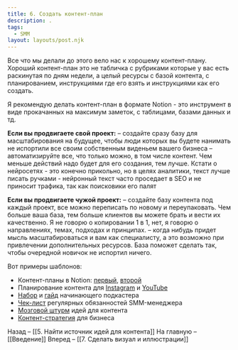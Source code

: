 ```yaml
---
title: 6. Создать контент-план
description: .
tags:
  - SMM
layout: layouts/post.njk
---
```

Все что мы делали до этого вело нас к хорошему контент-плану. Хороший контент-план это не табличка с рубриками которые у вас есть раскинутая по дням недели, а целый ресурсы с базой контента, с планированием, инструкциями где его взять и инструкциями как его создать.

Я рекомендую делать контент-план в формате Notion - это инструмент в виде прокачанных на максимум заметок, с таблицами, базами данных и тд. 

**Если вы продвигаете свой проект:**
– создайте сразу базу для масштабирования на будущее, чтобы люди которых вы будете нанимать не испортили все своим собственным виденьем вашего бизнеса
– автоматизируйте все, что только можно, в том числе контент. Чем меньше действий надо будет для его создания, тем лучше. Кстати о нейросетях - это конечно прикольно, но в целях аналитики, текст лучше писать ручками - нейронный текст часто проседает в SEO и не приносит трафика, так как поисковики его палят

**Если вы продвигаете чужой проект:**
– создайте базу контента под каждый проект, все можно переписать по новому и переупаковать. Чем больше ваша база, тем больше клиентов вы можете брать и вести их качественно. Я не говорю о копировании 1 в 1, нет, я говорю о направлениях, темах, подходах и принципах.
– когда нибудь придет мысль масштабироваться и вам как специалисту, а это возможно при привлечении дополнительных ресурсов. База поможет сделать так, чтобы очередной новичок не испортил ничего.

Вот примеры шаблонов:

- Контент-планы в Notion: [первый](https://putemplates.notion.site/f08b352ee03045d9b0807fdd2020e29c?v=ed8db9714fd1424e825a51706358bb39&roistat_visit=315180), [второй](https://putemplates.notion.site/4257af48c1e448879fceb77d99d67d71?roistat_visit=315180)
- Планирование контента для [Instagram](https://putemplates.notion.site/211091f9171a43a2b84bff20823bc7e7?roistat_visit=315180) и [YouTube](https://putemplates.notion.site/YOUTUBE-97c4c51287924176b570275b5ce2fe16?roistat_visit=315180)
- [Набор](https://putemplates.notion.site/Podcasting-Kit-33bd7ca1f4c647ceba81fb6fdfd4cb84?roistat_visit=315180) и [гайд](https://putemplates.notion.site/Ultimate-Podcast-Guide-V-1-0-455427466bd6474dbb3483afe6fb6f8a?roistat_visit=315180) начинающего подкастера
- [Чек-лист](https://southern-okra-b41.notion.site/SMM-ac9f3712aee2467092835f034baf76d2?roistat_visit=315180) регулярных обязанностей SMM-менеджера
- [Мозговой штурм](https://docs.google.com/spreadsheets/d/1GGmDwDdN0lL_je55rXq2i1RL7FGSg2SmYq_uF5Cdwow/edit?usp=sharing&roistat_visit=315180) идей для контента
- [Контент-стратегия](https://www.departmentofproduct.com/blog/how-to-create-a-product-content-strategy?roistat_visit=315180) для бизнеса

Назад – [[5. Найти источник идей для контента]]
На главную – [[Введение]]
Вперед – [[7. Сделать визуал и иллюстрации]]
